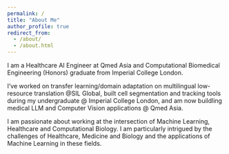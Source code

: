 ```yaml
---
permalink: /
title: "About Me"
author_profile: true
redirect_from: 
  - /about/
  - /about.html
---
```


I am a Healthcare AI Engineer at Qmed Asia and Computational Biomedical Engineering (Honors) graduate from Imperial College London. 

I’ve worked on transfer learning/domain adaptation on multilingual low-resource translation @SIL Global, built cell segmentation and tracking tools during my undergraduate @ Imperial College London, and am now buildling medical LLM and Computer Vision applications @ Qmed Asia. 

I am passionate about working at the intersection of Machine Learning, Healthcare and Computational Biology. I am particularly intrigued by the challenges of Healthcare, Medicine and Biology and the applications of Machine Learning in these fields. 


